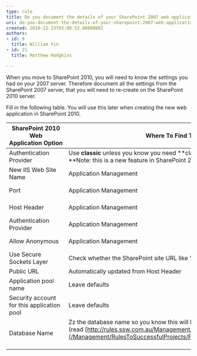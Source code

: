 ```yaml
---
type: rule
title: Do you document the details of your SharePoint 2007 web application
uri: do-you-document-the-details-of-your-sharepoint-2007-web-application
created: 2010-12-23T03:00:52.0000000Z
authors:
- id: 9
  title: William Yin
- id: 21
  title: Matthew Hodgkins

---
```


 
When you move to SharePoint 2010, you will need to know the settings you had on your 2007 server. 
Therefore document all the settings from the SharePoint 2007 server, that you will need to re-create on the SharePoint 2010 server.
 


Fill in the following table. You will use this later when creating the new web application in SharePoint 2010.


| **SharePoint 2010 Web Application Option** | **Where To Find This In SharePoint 2007** | **Answer** |
| --- | --- | --- |
| Authentication Provider | Use **classic** unless you know you need **claims based authentication <br>**Note: this is a new feature in SharePoint 2010. |  |
| New IIS Web Site Name | Application Management | Web application list | **Name Field** |  |
| Port | Application Management | Web application list | **URL Field**. <br>Port number will be listed on end of URL (if nothing its port 80) |  |
| Host Header | Application Management | Web application list | **URL Field** if a DNS name is used (not just the NetBIOS name). <br>If a DNS name is **NOT** used, leave this blank. |  |
| Authentication Provider | Application Management | Authentication Providers | (Click On the default zone if applicable) | **IIS Authentication Settings** field. |  |
| Allow Anonymous | Application Management | Authentication Providers | (Click On the default zone if applicable) | **Anonymous Access** field. |  |
| Use Secure Sockets Layer | Check whether the SharePoint site URL like “**https**://\*\*\*” |  |
| Public URL | Automatically updated from Host Header |  |
| Application pool name | Leave defaults |  |
| Security account for this application pool | Leave defaults |  |
| Database Name | Zz the database name so you know this will be replaced (read [http://rules.ssw.com.au/Management/RulesToSuccessfulProjects/Pages/ZZOldFiles.aspx](/Management/RulesToSuccessfulProjects/Pages/ZZOldFiles.aspx))<br><br> |  |






